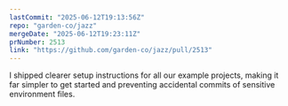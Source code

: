 ```yaml
---
lastCommit: "2025-06-12T19:13:56Z"
repo: "garden-co/jazz"
mergeDate: "2025-06-12T19:23:11Z"
prNumber: 2513
link: "https://github.com/garden-co/jazz/pull/2513"
---
```


I shipped clearer setup instructions for all our example projects, making it far simpler to get started and preventing accidental commits of sensitive environment files.